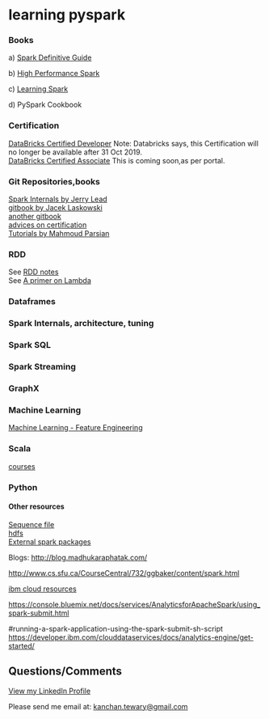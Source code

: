 # learning pyspark

### Books
a) [Spark Definitive Guide](https://learning.oreilly.com/library/view/spark-the-definitive/9781491912201/)

b) [High Performance Spark](https://learning.oreilly.com/library/view/mastering-apache-spark/9781786462749/Text/cover.xhtml)

c) [Learning Spark](https://learning.oreilly.com/library/view/learning-spark/9781449359034/)

d) PySpark Cookbook

### Certification
[DataBricks Certified Developer](https://academy.databricks.com/exam/databricks-certified-developer-apache-spark-2x)
Note: Databricks says, this Certification will no longer be available after 31 Oct 2019.  
[DataBricks Certified Associate](https://academy.databricks.com/exam/databricks-certified-associate-for-apache-spark-24)
This is coming soon,as per portal.

### Git Repositories,books
[Spark Internals by Jerry Lead](https://github.com/JerryLead/SparkInternals)  
[gitbook by Jacek Laskowski](https://jaceklaskowski.gitbooks.io/mastering-apache-spark/content/)  
[another gitbook](https://umbertogriffo.gitbooks.io/apache-spark-best-practices-and-tuning/content/)  
[advices on certification](https://github.com/vivek-bombatkar/Databricks-Apache-Spark-2X-Certified-Developer.git)  
[Tutorials by Mahmoud Parsian](https://github.com/mahmoudparsian/pyspark-tutorial)

### RDD

See [RDD notes](LEARN-RDD.md)  
See [A primer on Lambda](lambda-functions.md)

### Dataframes

### Spark Internals, architecture, tuning

### Spark SQL

### Spark Streaming

### GraphX

### Machine  Learning

[Machine Learning - Feature Engineering](https://machinelearningmastery.com/discover-feature-engineering-how-to-engineer-features-and-how-to-get-good-at-it/)

### Scala

[courses](https://www.coursera.org/learn/progfun1)

### Python

#### Other resources

[Sequence file](https://wiki.apache.org/hadoop/SequenceFile)  
[hdfs](http://hadoop.apache.org/docs/stable/hadoop-project-dist/hadoop-hdfs/HdfsUserGuide.html)  
[External spark packages](http://spark-packages.org/)

Blogs:
http://blog.madhukaraphatak.com/

http://www.cs.sfu.ca/CourseCentral/732/ggbaker/content/spark.html

[ibm cloud resources](https://developer.ibm.com/clouddataservices/docs/spark/)

https://console.bluemix.net/docs/services/AnalyticsforApacheSpark/using_spark-submit.html

#running-a-spark-application-using-the-spark-submit-sh-script
https://developer.ibm.com/clouddataservices/docs/analytics-engine/get-started/


## Questions/Comments

[View my LinkedIn Profile](https://www.linkedin.com/in/kanchan-tewary-44612279/)

Please send me email at: kanchan.tewary@gmail.com

